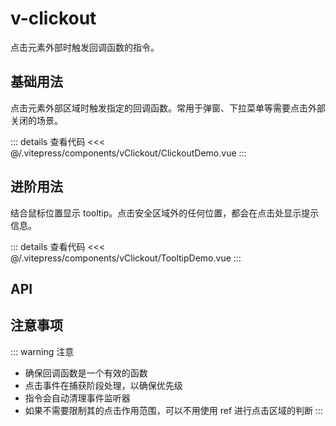 # v-clickout

点击元素外部时触发回调函数的指令。

## 基础用法

点击元素外部区域时触发指定的回调函数。常用于弹窗、下拉菜单等需要点击外部关闭的场景。

<ClickoutDemo />

::: details 查看代码
<<< @/.vitepress/components/vClickout/ClickoutDemo.vue
:::

## 进阶用法

结合鼠标位置显示 tooltip。点击安全区域外的任何位置，都会在点击处显示提示信息。

<TooltipDemo />

::: details 查看代码
<<< @/.vitepress/components/vClickout/TooltipDemo.vue
:::

## API

<ApiTable :data="apiData" />

## 注意事项

::: warning 注意

- 确保回调函数是一个有效的函数
- 点击事件在捕获阶段处理，以确保优先级
- 指令会自动清理事件监听器
- 如果不需要限制其的点击作用范围，可以不用使用 ref 进行点击区域的判断
  :::

<script setup>
import ClickoutDemo from '../.vitepress/components/vClickout/ClickoutDemo.vue'
import TooltipDemo from '../.vitepress/components/vClickout/TooltipDemo.vue'
import ApiTable from '../.vitepress/components/ApiTable.vue'

const apiData = [
  {
    name: 'v-clickout',
    description: '点击元素外部时触发的回调函数',
    type: 'Function',
    default: '-',
    required: true
  }
]
</script>
